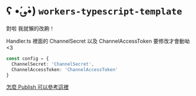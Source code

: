# ʕ •́؈•̀) `workers-typescript-template`

對啦 我就懶的改齁！

Handler.ts 裡面的 ChannelSecret 以及 ChannelAccessToken 要修改才會動呦 <3

``` TypeScript
const config = {
  ChannelSecret: 'ChannelSecret',
  ChannelAccessToken: 'ChannelAccessToken'
}
```

[怎麼 Publish 可以參考這裡](https://developers.cloudflare.com/workers/get-started/guide#8-publish-your-project)